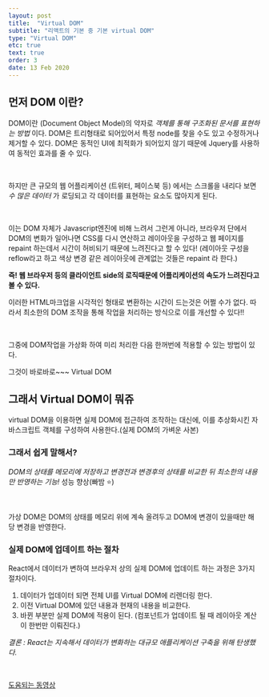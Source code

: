 ```yaml
---
layout: post
title:  "Virtual DOM"
subtitle: "리액트의 기본 중 기본 virtual DOM"
type: "Virtual DOM"
etc: true
text: true
order: 3
date: 13 Feb 2020
---
```


## 먼저 DOM 이란?

DOM이란 (Document Object Model)의 약자로 _객체를 통해 구조화된 문서를 표현하는 방법_ 이다.
DOM은 트리형태로 되어있어서 특정 node를 찾을 수도 있고 수정하거나 제거할 수 있다.
DOM은 동적인 UI에 최적화가 되어있지 않기 때문에 Jquery를 사용하여 동적인 효과를 줄 수 있다.

<br>

하지만 큰 규모의 웹 어플리케이션 (트위터, 페이스북 등) 에서는 스크롤을 내리다 보면 _수 많은 데이터_ 가 로딩되고 각 데이터를 표현하는 요소도 많아지게 된다.

<br>

이는 DOM 자체가 Javascript엔진에 비해 느려서 그런게 아니라, 브라우저 단에서 DOM의 변화가 일어나면 CSS를 다시 연산하고 레이아웃을 구성하고 웹 페이지를 repaint 하는데서 시간이 허비되기 때문에 느려진다고 할 수 있다! 
(레이아웃 구성을 reflow라고 하고 색상 변경 같은 레이아웃에 관계없는 것들은 repaint 라 한다.)

**즉! 웹 브라우저 등의 클라이언트 side의 로직때문에 어플리케이션의 속도가 느려진다고 볼 수 있다.**

이러한 HTML마크업을 시각적인 형태로 변환하는 시간이 드는것은 어쩔 수가 없다. 따라서 최소한의 DOM 조작을 통해 작업을 처리하는 방식으로 이를 개선할 수 있다!! 

<br>

그중에 DOM작업을 가상화 하여 미리 처리한 다음 한꺼번에 적용할 수 있는 방법이 있다.

그것이 바로바로~~~ Virtual DOM

## 그래서 Virtual DOM이 뭐쥬

virtual DOM을 이용하면 실제 DOM에 접근하여 조작하는 대신에, 이를 추상화시킨 자바스크립트 객체를 구성하여 사용한다.(실제 DOM의 가벼운 사본)

### 그래서 쉽게 말해서? 

_DOM의 상태를 메모리에 저장하고 변경전과 변경후의 상태를 비교한 뒤 최소한의 내용만 반영하는 기능!_  성능 향상(빠밤 <span class="label-emoji">&#11088;</span>)

<br>

가상 DOM은 DOM의 상태를 메모리 위에 계속 올려두고 DOM에 변경이 있을때만 해당 변경을 반영한다.

### 실제 DOM에 업데이트 하는 절차

React에서 데이터가 변하여 브라우저 상의 실제 DOM에 업데이트 하는 과정은 3가지 절차이다.
1. 데이터가 업데이터 되면 전체 UI를 Virtual DOM에 리렌더링 한다.
2. 이전 Virtual DOM에 있던 내용과 현재의 내용을 비교한다.
3. 바뀐 부분만 실제 DOM에 적용이 된다.
(컴포넌트가 업데이트 될 때 레이아웃 계산이 한번만 이뤄진다.)

_결론 : React는 지속해서 데이터가 변화하는 대규모 애플리케이션 구축을 위해 탄생했다._

<br>

[도움되는 동영상](https://www.youtube.com/watch?v=muc2ZF0QIO4)